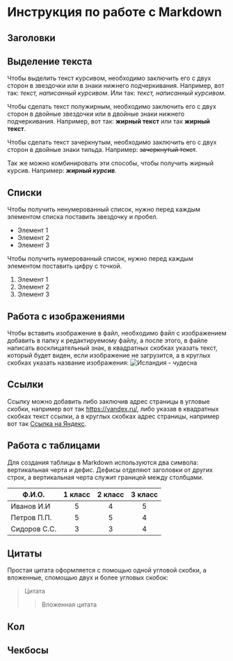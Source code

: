 # Инструкция по работе с Markdown

## Заголовки

## Выделение текста

Чтобы выделить текст курсивом, необходимо заключить его с двух сторон в звездочки или в знаки нижнего подчеркивания. Например, вот так: *текст, написанный курсивом*. Или так: _текст, написанный курсивом_.

Чтобы сделать текст полужирным, необходимо заключить его с двух сторон в двойные звездочки или в двойные знаки нижнего подчеркивания. Например, вот так: **жирный текст** или так __жирный текст__.

Чтобы сделать текст зачеркнутым, необходимо заключить его с двух сторон в двойные знаки тильда. Например: ~~зачеркнутый текст~~.

Так же можно комбинировать эти способы, чтобы получить жирный курсив. Например: __*жирный курсив*__.

## Списки

Чтобы получить ненумерованный список, нужно перед каждым элементом списка поставить звездочку и пробел.

* Элемент 1
* Элемент 2
* Элемент 3

Чтобы получить нумерованный список, нужно перед каждым элементом поставить цифру с точкой.

1. Элемент 1
2. Элемент 2
3. Элемент 3

## Работа с изображениями

Чтобы вставить изображение в файл, необходимо файл с изображением добавить в папку к редактируемому файлу, а после этого, в файле написать восклицательный знак, в квадратных скобках указать текст, который будет виден, если изображение не загрузится, а в круглых скобках указать название изображения:
![Исландия - чудесна](Iceland.jpeg)

## Ссылки

Ссылку можно добавить либо заключив адрес страницы в угловые скобки, например вот так <https://yandex.ru/>, либо указав в квадратных скобках текст ссылки, а в круглых скобках адрес страницы, например вот так [Ссылка на Яндекс](https://yandex.ru/).

## Работа с таблицами

Для создания таблицы в Markdown используются два символа: вертикальная черта и дефис. Дефисы отделяют заголовки от других строк, а вертикальная черта служит границей между столбцами.

Ф.И.О. | 1 класс | 2 класс | 3 класс
-------|:-------:|:-------:|:-------:
Иванов И.И|5|4|5
Петров П.П.|5|5|4
Сидоров С.С.|3|3|4

## Цитаты

Простая цитата оформляется с помощью одной угловой скобки, а вложенные, спомощью двух и более угловых скобок:

>Цитата
>>Вложенная цитата

## Кол

## Чекбосы
